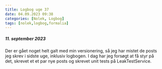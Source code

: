 ```yaml
---
title: Logbog uge 37
date: 04.09.2023 09:38
categories: [Nolek, Logbog]
tags: [nolek,logbog,formalia]
---
```


##### 11. september 2023
Der er gået noget helt galt med min versionering, så jeg har mistet de posts jeg skrev i sidste uge, inklusiv logbogen.
I dag har jeg forsøgt at få styr på det, skrevet et et par nye posts og skrevet unit tests på LeakTestService.
